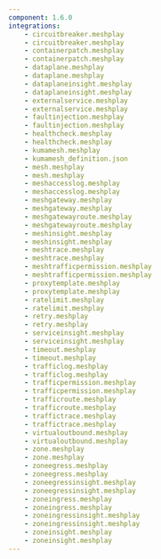 ```yaml
---
component: 1.6.0
integrations:
    - circuitbreaker.meshplay
    - circuitbreaker.meshplay
    - containerpatch.meshplay
    - containerpatch.meshplay
    - dataplane.meshplay
    - dataplane.meshplay
    - dataplaneinsight.meshplay
    - dataplaneinsight.meshplay
    - externalservice.meshplay
    - externalservice.meshplay
    - faultinjection.meshplay
    - faultinjection.meshplay
    - healthcheck.meshplay
    - healthcheck.meshplay
    - kumamesh.meshplay
    - kumamesh_definition.json
    - mesh.meshplay
    - mesh.meshplay
    - meshaccesslog.meshplay
    - meshaccesslog.meshplay
    - meshgateway.meshplay
    - meshgateway.meshplay
    - meshgatewayroute.meshplay
    - meshgatewayroute.meshplay
    - meshinsight.meshplay
    - meshinsight.meshplay
    - meshtrace.meshplay
    - meshtrace.meshplay
    - meshtrafficpermission.meshplay
    - meshtrafficpermission.meshplay
    - proxytemplate.meshplay
    - proxytemplate.meshplay
    - ratelimit.meshplay
    - ratelimit.meshplay
    - retry.meshplay
    - retry.meshplay
    - serviceinsight.meshplay
    - serviceinsight.meshplay
    - timeout.meshplay
    - timeout.meshplay
    - trafficlog.meshplay
    - trafficlog.meshplay
    - trafficpermission.meshplay
    - trafficpermission.meshplay
    - trafficroute.meshplay
    - trafficroute.meshplay
    - traffictrace.meshplay
    - traffictrace.meshplay
    - virtualoutbound.meshplay
    - virtualoutbound.meshplay
    - zone.meshplay
    - zone.meshplay
    - zoneegress.meshplay
    - zoneegress.meshplay
    - zoneegressinsight.meshplay
    - zoneegressinsight.meshplay
    - zoneingress.meshplay
    - zoneingress.meshplay
    - zoneingressinsight.meshplay
    - zoneingressinsight.meshplay
    - zoneinsight.meshplay
    - zoneinsight.meshplay
---
```


